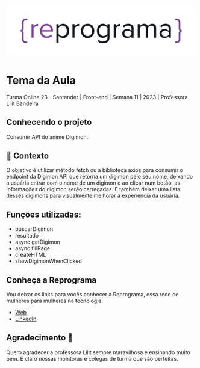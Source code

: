 <h1 align="center">
  <img src="assets/reprograma-fundos-claros.png" alt="logo reprograma" width="500">
</h1>

# Tema da Aula

Turma Online 23 - Santander | Front-end | Semana 11 | 2023 | Professora Lilit Bandeira

## Conhecendo o projeto

Consumir API do anime Digimon.

## 🧠 Contexto

O objetivo é utilizar método fetch ou a biblioteca axios para consumir o endpoint da Digimon API que retorna um digimon pelo seu nome, deixando a usuária entrar com o nome de um digimon e ao clicar num botão, as informações do digimon serão carregadas. E também deixar uma lista desses digimons para visualmente melhorar a experiência da usuária. 

## Funções utilizadas:

* buscarDigimon
* resultado
* async getDigimon
* async fillPage
* createHTML
* showDigimonWhenClicked

## Conheça a Reprograma

Vou deixar os links para vocês conhecer a Reprograma, essa rede de mulheres para mulheres na tecnologia. 

- [Web](https://reprograma.com.br/)
- [LinkedIn](https://www.linkedin.com/company/reprogramabr/)

## Agradecimento 💜

Quero agradecer a professora Lilit sempre maravilhosa e ensinando muito bem.
E claro nossas monitoras e colegas de turma que são perfeitas. 
